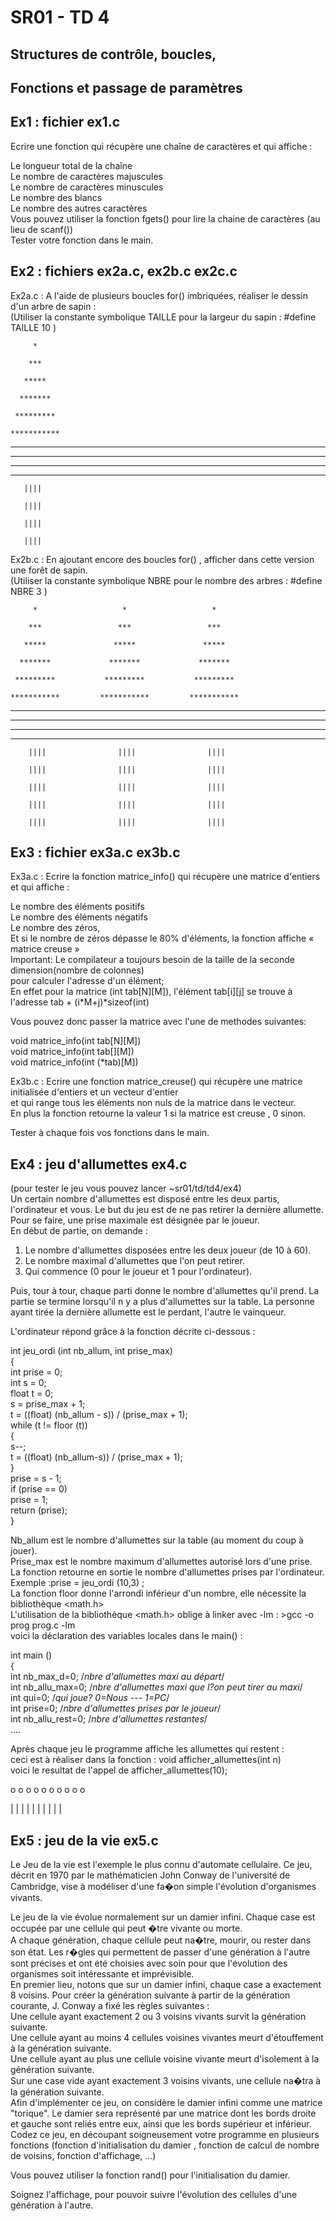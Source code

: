 # SR01 - TD 4

## Structures de contrôle, boucles,  
## Fonctions et passage de paramètres  

## Ex1 : fichier  ex1.c  

Ecrire une fonction qui récupère une chaîne de caractères et qui affiche :  

Le longueur total de la chaîne  
Le nombre de caractères majuscules  
Le nombre de caractères minuscules  
Le nombre des blancs  
Le nombre des autres caractères  
Vous pouvez utiliser la fonction fgets() pour lire la chaine de caractères (au lieu de scanf())  
Tester votre fonction dans le main.  


## Ex2 : fichiers ex2a.c, ex2b.c ex2c.c  

Ex2a.c : A l'aide de plusieurs boucles for() imbriquées, réaliser le dessin d'un arbre de sapin :  
(Utiliser la constante symbolique TAILLE pour la  largeur du sapin :  #define TAILLE  10  )  


         *  

        ***  

       *****  

      *******  

     *********  

    ***********  

   *************  

  ***************  

 *****************  

*******************  
       ||||  

       ||||  

       ||||  

       ||||  



Ex2b.c : En ajoutant encore des boucles for() , afficher dans cette version une forêt de sapin.  
(Utiliser la constante symbolique NBRE pour le nombre des arbres :  #define NBRE 3 )  



         *                   *                   *  

        ***                 ***                 ***  

       *****               *****               *****  

      *******             *******             *******  

     *********           *********           *********  

    ***********         ***********         ***********  

   *************       *************       *************  

  ***************     ***************     ***************  

 *****************   *****************   *****************  

******************* ******************* *******************  

        ||||                ||||                ||||  

        ||||                ||||                ||||  

        ||||                ||||                ||||  

        ||||                ||||                ||||  

        ||||                ||||                ||||  







## Ex3 : fichier ex3a.c  ex3b.c  

Ex3a.c : Ecrire la fonction matrice_info() qui récupère une matrice d'entiers et qui affiche :  

Le nombre des éléments positifs  
Le nombre des éléments négatifs  
Le nombre des zéros,  
Et si le nombre de zéros dépasse le 80% d'éléments, la fonction affiche « matrice creuse »  
Important: Le compilateur a toujours besoin de la taille de la seconde dimension(nombre de colonnes)  
pour calculer l'adresse d'un élément;  
En effet pour la matrice (int tab[N][M]), l'élément tab[i][j] se trouve à l'adresse tab + (i*M+j)*sizeof(int)  

Vous pouvez donc passer la matrice avec l'une de methodes suivantes:  

void matrice_info(int tab[N][M])  
void matrice_info(int tab[][M])  
void matrice_info(int (*tab)[M])  

Ex3b.c : Ecrire une fonction matrice_creuse() qui récupère une matrice initialisée d'entiers et un vecteur d'entier  
et qui range tous les éléments non nuls de la matrice dans le vecteur.  
En plus la fonction retourne la valeur 1 si la matrice est creuse , 0 sinon.  

Tester à chaque fois vos fonctions dans le main.  


## Ex4 : jeu d'allumettes ex4.c  

(pour tester le jeu vous pouvez lancer ~sr01/td/td4/ex4)  
Un certain nombre d'allumettes est disposé entre les deux partis, l'ordinateur et vous. Le but du jeu est
de ne pas retirer la dernière allumette. Pour se faire, une prise maximale est désignée par le joueur.  
En début de partie, on demande :  

1. Le nombre d'allumettes disposées entre les deux joueur (de 10 à 60).  
2. Le nombre maximal d'allumettes que l'on peut retirer.  
3. Qui commence (0 pour le joueur et 1 pour l'ordinateur).  

Puis, tour à tour, chaque parti donne le nombre d'allumettes qu'il prend. La partie se termine lorsqu'il n y a plus
d'allumettes sur la table. La personne ayant tirée la dernière allumette est le perdant, l'autre le vainqueur.  

L'ordinateur répond grâce à la fonction décrite ci-dessous :  

int jeu_ordi (int nb_allum, int prise_max)  
{  
int prise = 0;  
int s = 0;  
float t = 0;  
s = prise_max + 1;  
t = ((float) (nb_allum - s)) / (prise_max + 1);  
while (t != floor (t))  
  {  
   s--;  
   t = ((float) (nb_allum-s)) / (prise_max + 1);  
  }  
prise = s - 1;  
if (prise == 0)  
prise = 1;  
return (prise);  
}  

Nb_allum est le nombre d'allumettes sur la table (au moment du coup à jouer).  
Prise_max est le nombre maximum d'allumettes autorisé lors d'une prise.  
La fonction retourne en sortie le nombre d'allumettes prises par l'ordinateur.   
Exemple :prise = jeu_ordi (10,3) ;  
La fonction floor donne l'arrondi inférieur d'un nombre, elle nécessite la bibliothèque <math.h>  
L'utilisation de la bibliothèque <math.h> oblige à linker avec -lm : >gcc -o prog prog.c -lm  
voici la déclaration des variables locales dans le main() :  

int main ()  
{  
int nb_max_d=0; /*nbre d'allumettes maxi au départ*/  
int nb_allu_max=0; /*nbre d'allumettes maxi que l?on peut tirer au maxi*/  
int qui=0; /*qui joue? 0=Nous --- 1=PC*/  
int prise=0; /*nbre d'allumettes prises par le joueur*/  
int nb_allu_rest=0; /*nbre d'allumettes restantes*/  
....  

Après chaque jeu le programme affiche les allumettes qui restent :  
ceci est à réaliser dans la fonction : void afficher_allumettes(int n)  
voici le resultat de l'appel de  afficher_allumettes(10);  

 o o o o o o o o o o  

 | | | | | | | | | |  



## Ex5 : jeu de la vie  ex5.c  

Le Jeu de la vie est l'exemple le plus connu d'automate cellulaire. Ce jeu, décrit en 1970 par le mathématicien John Conway
de l'université de Cambridge, vise à modéliser d'une fa�on simple l'évolution d'organismes vivants.  

Le jeu de la vie évolue normalement sur un damier infini. Chaque case est occupée par une cellule qui peut �tre vivante ou morte.  
A chaque génération, chaque cellule peut na�tre, mourir, ou rester dans son état. Les r�gles qui permettent de passer d'une
génération à l'autre sont précises et ont été choisies avec soin pour que l'évolution des organismes soit intéressante et imprévisible.  
En premier lieu, notons que sur un damier infini, chaque case a exactement 8 voisins. Pour créer la génération suivante à partir
de la génération courante, J. Conway a fixé les règles suivantes :  
Une cellule ayant exactement 2 ou 3 voisins vivants survit la génération suivante.  
Une cellule ayant au moins 4 cellules voisines vivantes meurt d'étouffement à la génération suivante.  
Une cellule ayant au plus une cellule voisine vivante meurt d'isolement à la génération suivante.  
Sur une case vide ayant exactement 3 voisins vivants, une cellule na�tra à la génération suivante.  
Afin d'implémenter ce jeu, on considère le damier infini comme une matrice "torique". Le damier sera représenté par une matrice
dont les bords droite et gauche sont reliés entre eux, ainsi que les bords supérieur et inférieur.  
Codez ce jeu, en découpant soigneusement votre programme en plusieurs fonctions (fonction d'initialisation du damier , fonction
de calcul de nombre de voisins, fonction d'affichage, ...)  

Vous pouvez utiliser la fonction rand() pour l'initialisation du damier.

Soignez l'affichage, pour pouvoir suivre l'évolution des cellules d'une génération à l'autre.
